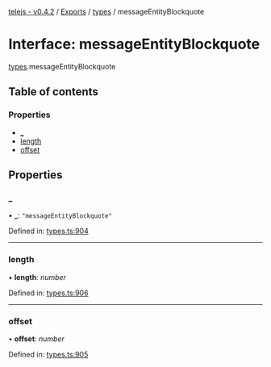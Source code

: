 [telejs - v0.4.2](../README.md) / [Exports](../modules.md) / [types](../modules/types.md) / messageEntityBlockquote

# Interface: messageEntityBlockquote

[types](../modules/types.md).messageEntityBlockquote

## Table of contents

### Properties

- [\_](types.messageentityblockquote.md#_)
- [length](types.messageentityblockquote.md#length)
- [offset](types.messageentityblockquote.md#offset)

## Properties

### \_

• **\_**: ``"messageEntityBlockquote"``

Defined in: [types.ts:904](https://github.com/telejs/telejs/blob/64a8dcf/src/types.ts#L904)

___

### length

• **length**: *number*

Defined in: [types.ts:906](https://github.com/telejs/telejs/blob/64a8dcf/src/types.ts#L906)

___

### offset

• **offset**: *number*

Defined in: [types.ts:905](https://github.com/telejs/telejs/blob/64a8dcf/src/types.ts#L905)
